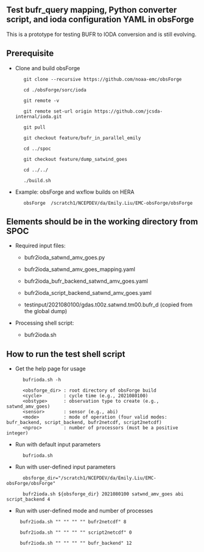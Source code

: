 ## Test bufr_query mapping, Python converter script, and ioda configuration YAML in obsForge
This is a prototype for testing BUFR to IODA conversion and is still evolving.

## Prerequisite
- Clone and build obsForge  

   ```       
      git clone --recursive https://github.com/noaa-emc/obsForge
   
      cd ./obsForge/sorc/ioda
   
      git remote -v
   
      git remote set-url origin https://github.com/jcsda-internal/ioda.git
   
      git pull
   
      git checkout feature/bufr_in_parallel_emily

      cd ../spoc

      git checkout feature/dump_satwind_goes

      cd ../../
   
      ./build.sh
   ```

- Example: obsForge and wxflow builds on HERA
  
   ```
      obsForge  /scratch1/NCEPDEV/da/Emily.Liu/EMC-obsForge/obsForge
   ```

## Elements should be in the working directory from SPOC
- Required input files:
  
   - bufr2ioda_satwnd_amv_goes.py
     
   - bufr2ioda_satwnd_amv_goes_mapping.yaml
     
   - bufr2ioda_bufr_backend_satwnd_amv_goes.yaml
     
   - bufr2ioda_script_backend_satwnd_amv_goes.yaml
     
   - testinput/2021080100/gdas.t00z.satwnd.tm00.bufr_d (copied from the global dump)

- Processing shell script:
   - bufr2ioda.sh 

## How to run the test shell script
- Get the help page for usage

```
      bufrioda.sh -h

      <obsforge_dir> : root directory of obsForge build
      <cycle>        : cycle time (e.g., 2021080100)
      <obstype>      : observation type to create (e.g., satwnd_amv_goes)
      <sensor>       : sensor (e.g., abi)
      <mode>         : mode of operation (four valid modes: bufr_backend, script_backend, bufr2netcdf, script2netcdf)
      <nproc>        : number of processors (must be a positive integer)
```

- Run with default input parameters 

```
      bufrioda.sh
```

- Run with user-defined input parameters 

```
      obsforge_dir="/scratch1/NCEPDEV/da/Emily.Liu/EMC-obsForge/obsForge"

      bufr2ioda.sh ${obsforge_dir} 2021080100 satwnd_amv_goes abi script_backend 4 
```

-  Run with user-defined mode and number of processes

```
     bufr2ioda.sh "" "" "" "" bufr2netcdf" 8 

     bufr2ioda.sh "" "" "" "" script2netcdf" 0 

     bufr2ioda.sh "" "" "" "" bufr_backend" 12 

```
